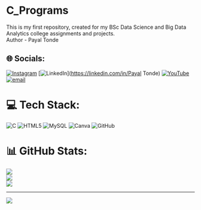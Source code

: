 # C_Programs
This is my first repository, created for my BSc Data Science and Big Data Analytics college assignments and projects.
<br>
Author - Payal Tonde

## 🌐 Socials:
[![Instagram](https://img.shields.io/badge/Instagram-%23E4405F.svg?logo=Instagram&logoColor=white)](https://instagram.com/payalt_19) [![LinkedIn](https://img.shields.io/badge/LinkedIn-%230077B5.svg?logo=linkedin&logoColor=white)](https://linkedin.com/in/Payal Tonde) [![YouTube](https://img.shields.io/badge/YouTube-%23FF0000.svg?logo=YouTube&logoColor=white)](https://youtube.com/@@lifeof_payal) [![email](https://img.shields.io/badge/Email-D14836?logo=gmail&logoColor=white)](mailto:payaltonde19@gmail.com) 

# 💻 Tech Stack:
![C](https://img.shields.io/badge/c-%2300599C.svg?style=for-the-badge&logo=c&logoColor=white) ![HTML5](https://img.shields.io/badge/html5-%23E34F26.svg?style=for-the-badge&logo=html5&logoColor=white) ![MySQL](https://img.shields.io/badge/mysql-4479A1.svg?style=for-the-badge&logo=mysql&logoColor=white) ![Canva](https://img.shields.io/badge/Canva-%2300C4CC.svg?style=for-the-badge&logo=Canva&logoColor=white) ![GitHub](https://img.shields.io/badge/github-%23121011.svg?style=for-the-badge&logo=github&logoColor=white)
# 📊 GitHub Stats:
![](https://github-readme-stats.vercel.app/api?username=Payaltonde&theme=dark&hide_border=false&include_all_commits=false&count_private=false)<br/>
![](https://nirzak-streak-stats.vercel.app/?user=Payaltonde&theme=dark&hide_border=false)<br/>
![](https://github-readme-stats.vercel.app/api/top-langs/?username=Payaltonde&theme=dark&hide_border=false&include_all_commits=false&count_private=false&layout=compact)

---
[![](https://visitcount.itsvg.in/api?id=Payaltonde&icon=0&color=1)](https://visitcount.itsvg.in)

<!-- Proudly created with GPRM ( https://gprm.itsvg.in ) -->

